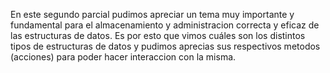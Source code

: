 En este segundo parcial pudimos apreciar un tema muy importante y fundamental para el almacenamiento y administracion correcta y eficaz de las estructuras de datos. Es por esto que vimos cuáles son los distintos tipos de estructuras de datos y pudimos aprecias sus respectivos metodos (acciones) para poder hacer interaccion con la misma. 
